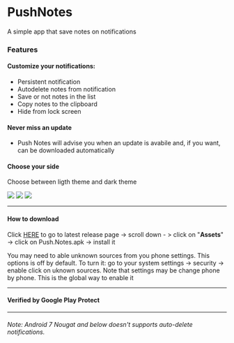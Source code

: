 # PushNotes
A simple app that save notes on notifications

### Features
#### Customize your notifications: 
  * Persistent notification
  * Autodelete notes from notification
  * Save or not notes in the list
  * Copy notes to the clipboard
  * Hide from lock screen
  
#### Never miss an update
  * Push Notes will advise you when an update is avabile and, if you want, can be downloaded automatically
  
#### Choose your side
  Choose between ligth theme and dark theme


<img src="https://imgur.com/lLVP3uc.png" /> <img src="https://imgur.com/5Z5j8ap.png" />
<img src="https://imgur.com/Bbrei6u.png" /> 


---

#### How to download
Click [HERE](https://github.com/Arfmann21/PushNotes/releases/latest) to go to latest release page -> scroll down - > click on "**Assets**" -> click on Push.Notes.apk -> install it

You may need to able unknown sources from you phone settings. This options is off by default. To turn it: go to your system settings -> security -> enable click on uknown sources.
Note that settings may be change phone by phone. This is the global way to enable it

---

#### Verified by Google Play Protect

---

###### Note: Android 7 Nougat and below doesn't supports auto-delete notifications.
